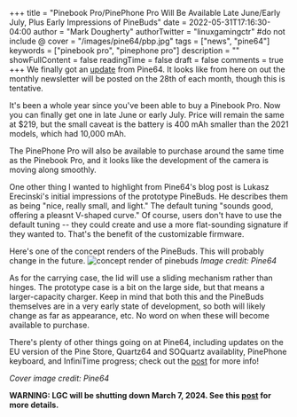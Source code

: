 +++
title = "Pinebook Pro/PinePhone Pro Will Be Available Late June/Early July, Plus Early Impressions of PineBuds"
date = 2022-05-31T17:16:30-04:00
author = "Mark Dougherty"
authorTwitter = "linuxgamingctr" #do not include @
cover = "/images/pine64/pbp.jpg"
tags = ["news", "pine64"]
keywords = ["pinebook pro", "pinephone pro"]
description = ""
showFullContent = false
readingTime = false
draft = false
comments = true
+++
We finally got an [update](https://www.pine64.org/2022/05/31/may-update-worth-the-wait/) from Pine64. It looks like from here on out the monthly newsletter will be posted on the 28th of each month, though this is tentative.

It's been a whole year since you've been able to buy a Pinebook Pro. Now you can finally get one in late June or early July. Price will remain the same at $219, but the small caveat is the battery is 400 mAh smaller than the 2021 models, which had 10,000 mAh.

The PinePhone Pro will also be available to purchase around the same time as the Pinebook Pro, and it looks like the development of the camera is moving along smoothly.

One other thing I wanted to highlight from Pine64's blog post is Lukasz Erecinski's initial impressions of the prototype PineBuds. He describes them as being "nice, really small, and light." The default tuning "sounds good, offering a pleasnt V-shaped curve." Of course, users don't have to use the default tuning -- they could create and use a more flat-sounding signature if they wanted to. That's the benefit of the customizable firmware.

Here's one of the concept renders of the PineBuds. This will probably change in the future.
![concept render of pinebuds](/images/pine64/PineBuds-render.jpg)
*Image credit: Pine64*

As for the carrying case, the lid will use a sliding mechanism rather than hinges. The prototype case is a bit on the large side, but that means a larger-capacity charger. Keep in mind that both this and the PineBuds themselves are in a very early state of development, so both will likely change as far as appearance, etc. No word on when these will become available to purchase.

There's plenty of other things going on at Pine64, including updates on the EU version of the Pine Store, Quartz64 and SOQuartz availablity, PinePhone keyboard, and InfiniTime progress; check out the [post](https://www.pine64.org/2022/05/31/may-update-worth-the-wait/) for more info!

*Cover image credit: Pine64*

**WARNING: LGC will be shutting down March 7, 2024. See this [post](https://linuxgamingcentral.com/posts/the-end-of-lgc/) for more details.**
